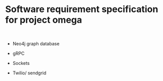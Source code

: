 # Software requirement specification for project omega

<br />

* Neo4j graph database

* gRPC

* Sockets

* Twilio/ sendgrid
